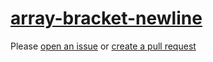 [array-bracket-newline](https://eslint.org/docs/rules/array-bracket-newline)
============================================================================
Please [open an issue](https://github.com/professional-js/eslint-config/issues/new)
or [create a pull request](https://github.com/professional-js/eslint-config/edit/main/src/rules-configurations/eslint/array-bracket-newline.md)
